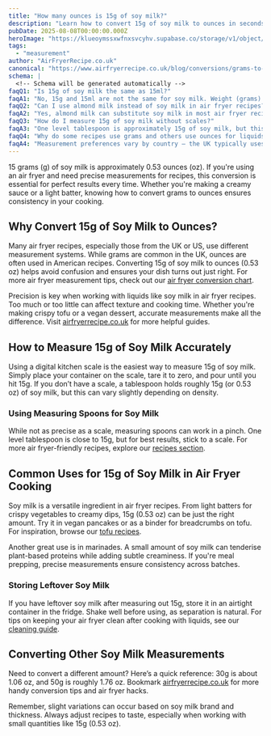 ```yaml
---
title: "How many ounces is 15g of soy milk?"
description: "Learn how to convert 15g of soy milk to ounces in seconds. Perfect for air fryer recipes and precise measurements."
pubDate: 2025-08-08T00:00:00.000Z
heroImage: "https://klueoymssxwfnxsvcyhv.supabase.co/storage/v1/object/public/Shmucket/how-many-ounces-is-15g-of-soy-milk.webp"
tags:
  - "measurement"
author: "AirFryerRecipe.co.uk"
canonical: "https://www.airfryerrecipe.co.uk/blog/conversions/grams-to-ounces/how-many-ounces-is-15g-of-soy-milk"
schema: |
  <!-- Schema will be generated automatically -->
faqQ1: "Is 15g of soy milk the same as 15ml?"
faqA1: "No, 15g and 15ml are not the same for soy milk. Weight (grams) measures mass, while millilitres measure volume. For soy milk, 15g is roughly 14.5ml, but this can vary slightly by brand. Always use a scale for accuracy in air fryer recipes."
faqQ2: "Can I use almond milk instead of soy milk in air fryer recipes?"
faqA2: "Yes, almond milk can substitute soy milk in most air fryer recipes. Use the same weight (15g or 0.53 oz) for best results. Note that almond milk is slightly thinner, so batters may need adjusting. Check our vegan recipes for more alternatives."
faqQ3: "How do I measure 15g of soy milk without scales?"
faqA3: "One level tablespoon is approximately 15g of soy milk, but this isn’t exact. For baking or precise air fryer recipes, we recommend investing in a cheap digital scale. They’re widely available and ensure consistent results every time."
faqQ4: "Why do some recipes use grams and others use ounces for liquids?"
faqA4: "Measurement preferences vary by country – the UK typically uses grams, while the US favours ounces. For air fryer cooking, sticking to one system (and converting when needed) prevents errors. Our conversion chart makes switching between them simple."
---
```

<p>15 grams (g) of soy milk is approximately 0.53 ounces (oz). If you're using an air fryer and need precise measurements for recipes, this conversion is essential for perfect results every time. Whether you're making a creamy sauce or a light batter, knowing how to convert grams to ounces ensures consistency in your cooking.</p>  

<h2>Why Convert 15g of Soy Milk to Ounces?</h2>  
<p>Many air fryer recipes, especially those from the UK or US, use different measurement systems. While grams are common in the UK, ounces are often used in American recipes. Converting 15g of soy milk to ounces (0.53 oz) helps avoid confusion and ensures your dish turns out just right. For more air fryer measurement tips, check out our <a href=https://www.airfryerrecipe.co.uk/air-fryer-conversion-chart>air fryer conversion chart</a>.</p>  
<p>Precision is key when working with liquids like soy milk in air fryer recipes. Too much or too little can affect texture and cooking time. Whether you're making crispy tofu or a vegan dessert, accurate measurements make all the difference. Visit <a href=https://www.airfryerrecipe.co.uk>airfryerrecipe.co.uk</a> for more helpful guides.</p>  

<h2>How to Measure 15g of Soy Milk Accurately</h2>  
<p>Using a digital kitchen scale is the easiest way to measure 15g of soy milk. Simply place your container on the scale, tare it to zero, and pour until you hit 15g. If you don’t have a scale, a tablespoon holds roughly 15g (or 0.53 oz) of soy milk, but this can vary slightly depending on density.</p>  

<h3>Using Measuring Spoons for Soy Milk</h3>  
<p>While not as precise as a scale, measuring spoons can work in a pinch. One level tablespoon is close to 15g, but for best results, stick to a scale. For more air fryer-friendly recipes, explore our <a href=https://www.airfryerrecipe.co.uk/recipes>recipes section</a>.</p>  

<h2>Common Uses for 15g of Soy Milk in Air Fryer Cooking</h2>  
<p>Soy milk is a versatile ingredient in air fryer recipes. From light batters for crispy vegetables to creamy dips, 15g (0.53 oz) can be just the right amount. Try it in vegan pancakes or as a binder for breadcrumbs on tofu. For inspiration, browse our <a href=https://www.airfryerrecipe.co.uk/recipe-category/tofu>tofu recipes</a>.</p>  
<p>Another great use is in marinades. A small amount of soy milk can tenderise plant-based proteins while adding subtle creaminess. If you're meal prepping, precise measurements ensure consistency across batches.</p>  

<h3>Storing Leftover Soy Milk</h3>  
<p>If you have leftover soy milk after measuring out 15g, store it in an airtight container in the fridge. Shake well before using, as separation is natural. For tips on keeping your air fryer clean after cooking with liquids, see our <a href=https://www.airfryerrecipe.co.uk/air-fryer-cleaner>cleaning guide</a>.</p>  

<h2>Converting Other Soy Milk Measurements</h2>  
<p>Need to convert a different amount? Here’s a quick reference: 30g is about 1.06 oz, and 50g is roughly 1.76 oz. Bookmark <a href=https://www.airfryerrecipe.co.uk>airfryerrecipe.co.uk</a> for more handy conversion tips and air fryer hacks.</p>  
<p>Remember, slight variations can occur based on soy milk brand and thickness. Always adjust recipes to taste, especially when working with small quantities like 15g (0.53 oz).</p>
